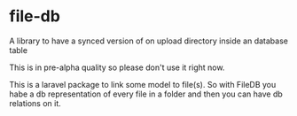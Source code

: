 file-db
=======

A library to have a synced version of on upload directory inside an database table

This is in pre-alpha quality so please don't use it right now.

This is a laravel package to link some model to file(s). So with FileDB you habe a db representation of every file in a folder and then you can have db relations on it.

